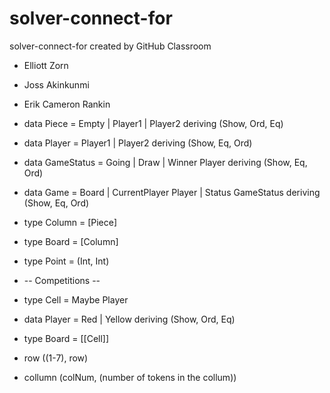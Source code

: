 # solver-connect-for
solver-connect-for created by GitHub Classroom
 * Elliott Zorn
 * Joss Akinkunmi
 * Erik Cameron Rankin

 * data Piece = Empty | Player1 | Player2  deriving (Show, Ord, Eq)
 * data Player = Player1 | Player2 deriving (Show, Eq, Ord)
 * data GameStatus = Going | Draw | Winner Player deriving (Show, Eq, Ord)
 * data Game = Board | CurrentPlayer Player | Status GameStatus deriving (Show, Eq, Ord)
 * type Column = [Piece]
 * type Board = [Column]
 * type Point = (Int, Int)
 * -- Competitions --
 * type Cell = Maybe Player
 * data Player = Red | Yellow deriving (Show, Ord, Eq)
 * type Board = [[Cell]]
 * row ((1-7), row)
 * collumn (colNum, (number of tokens in the collum)) 
